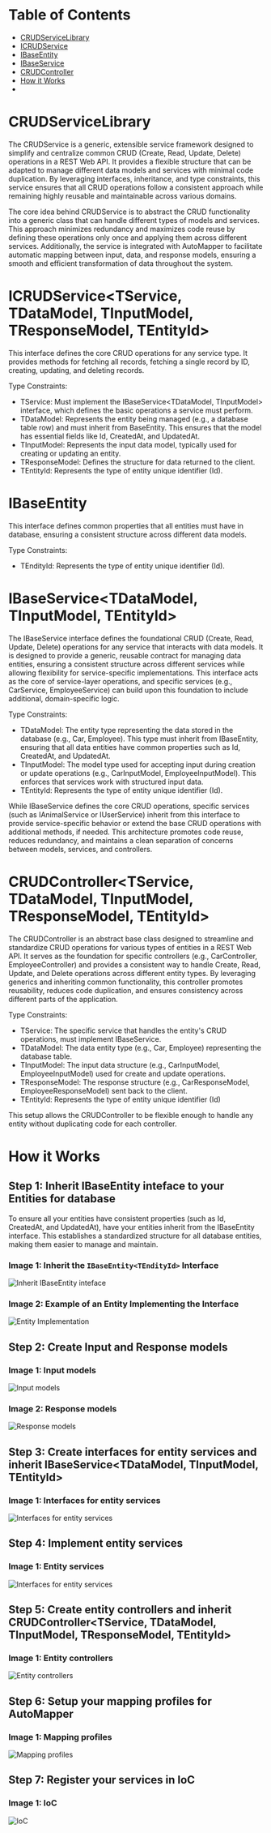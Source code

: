 # Table of Contents
- [CRUDServiceLibrary](#crudservicelibrary)
- [ICRUDService](#icrudservicetservice)
- [IBaseEntity](#ibaseentity)
- [IBaseService](#ibaseservicetdatamodel)
- [CRUDController](#crudcontrollertservice)
- [How it Works](#how-it-works)
- 
# CRUDServiceLibrary
The CRUDService is a generic, extensible service framework designed to simplify and centralize common CRUD (Create, Read, Update, Delete) operations in a REST Web API. It provides a flexible structure that can be adapted to manage different data models and services with minimal code duplication. By leveraging interfaces, inheritance, and type constraints, this service ensures that all CRUD operations follow a consistent approach while remaining highly reusable and maintainable across various domains.

The core idea behind CRUDService is to abstract the CRUD functionality into a generic class that can handle different types of models and services. This approach minimizes redundancy and maximizes code reuse by defining these operations only once and applying them across different services. Additionally, the service is integrated with AutoMapper to facilitate automatic mapping between input, data, and response models, ensuring a smooth and efficient transformation of data throughout the system.

# ICRUDService<TService, TDataModel, TInputModel, TResponseModel, TEntityId>
This interface defines the core CRUD operations for any service type. It provides methods for fetching all records, fetching a single record by ID, creating, updating, and deleting records.

Type Constraints:
 - TService: Must implement the IBaseService<TDataModel, TInputModel> interface, which defines the basic operations a service must perform.
 - TDataModel: Represents the entity being managed (e.g., a database table row) and must inherit from BaseEntity. This ensures that the model has essential fields like Id, CreatedAt, and UpdatedAt.
 - TInputModel: Represents the input data model, typically used for creating or updating an entity.
 - TResponseModel: Defines the structure for data returned to the client.
 - TEntityId: Represents the type of entity unique identifier (Id).

# IBaseEntity<TEndityId>
This interface defines common properties that all entities must have in database, ensuring a consistent structure across different data models. 

Type Constraints:
 - TEndityId:  Represents the type of entity unique identifier (Id).

# IBaseService<TDataModel, TInputModel, TEntityId>
The IBaseService interface defines the foundational CRUD (Create, Read, Update, Delete) operations for any service that interacts with data models. It is designed to provide a generic, reusable contract for managing data entities, ensuring a consistent structure across different services while allowing flexibility for service-specific implementations. This interface acts as the core of service-layer operations, and specific services (e.g., CarService, EmployeeService) can build upon this foundation to include additional, domain-specific logic.

Type Constraints:
 - TDataModel: The entity type representing the data stored in the database (e.g., Car, Employee). This type must inherit from IBaseEntity, ensuring that all data entities have common properties such as Id, CreatedAt, and UpdatedAt.
 - TInputModel: The model type used for accepting input during creation or update operations (e.g., CarInputModel, EmployeeInputModel). This enforces that services work with structured input data.
 - TEntityId: Represents the type of entity unique identifier (Id).

While IBaseService defines the core CRUD operations, specific services (such as IAnimalService or IUserService) inherit from this interface to provide service-specific behavior or extend the base CRUD operations with additional methods, if needed. This architecture promotes code reuse, reduces redundancy, and maintains a clean separation of concerns between models, services, and controllers.

# CRUDController<TService, TDataModel, TInputModel, TResponseModel, TEntityId>
The CRUDController is an abstract base class designed to streamline and standardize CRUD operations for various types of entities in a REST Web API. It serves as the foundation for specific controllers (e.g., CarController, EmployeeController) and provides a consistent way to handle Create, Read, Update, and Delete operations across different entity types. By leveraging generics and inheriting common functionality, this controller promotes reusability, reduces code duplication, and ensures consistency across different parts of the application.

Type Constraints:
 - TService: The specific service that handles the entity's CRUD operations, must implement IBaseService.
 - TDataModel: The data entity type (e.g., Car, Employee) representing the database table.
 - TInputModel: The input data structure (e.g., CarInputModel, EmployeeInputModel) used for create and update operations.
 - TResponseModel: The response structure (e.g., CarResponseModel, EmployeeResponseModel) sent back to the client.
 - TEntityId: Represents the type of entity unique identifier (Id)

This setup allows the CRUDController to be flexible enough to handle any entity without duplicating code for each controller.

# How it Works
## Step 1: Inherit IBaseEntity<TEndityId> inteface to your Entities for database
To ensure all your entities have consistent properties (such as Id, CreatedAt, and UpdatedAt), have your entities inherit from the IBaseEntity<TEntityId> interface. This establishes a standardized structure for all database entities, making them easier to manage and maintain.

### Image 1: Inherit the `IBaseEntity<TEndityId>` Interface
![Inherit IBaseEntity<TEndityId> inteface](screenshots/IBaseEntity.png)
### Image 2: Example of an Entity Implementing the Interface
![Entity Implementation](screenshots/Entities.png)

## Step 2: Create Input and Response models
### Image 1: Input models
![Input models](screenshots/InputModels.png)
### Image 2: Response models
![Response models](screenshots/ResponseModels.png)

## Step 3: Create interfaces for entity services and inherit IBaseService<TDataModel, TInputModel, TEntityId>
### Image 1: Interfaces for entity services
![Interfaces for entity services](screenshots/IEntityServices.png)

## Step 4: Implement entity services
### Image 1: Entity services
![Interfaces for entity services](screenshots/EntityServices.png)

## Step 5: Create entity controllers and inherit CRUDController<TService, TDataModel, TInputModel, TResponseModel, TEntityId>
### Image 1: Entity controllers
![Entity controllers](screenshots/Controllers.png)

## Step 6: Setup your mapping profiles for AutoMapper
### Image 1: Mapping profiles
![Mapping profiles](screenshots/MappingProfiles.png)

## Step 7: Register your services in IoC
### Image 1: IoC
![IoC](screenshots/programcs.png)
